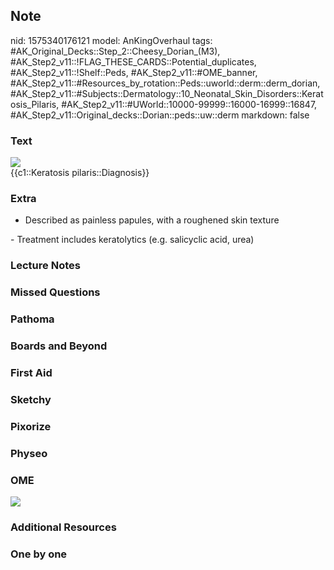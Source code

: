## Note
nid: 1575340176121
model: AnKingOverhaul
tags: #AK_Original_Decks::Step_2::Cheesy_Dorian_(M3), #AK_Step2_v11::!FLAG_THESE_CARDS::Potential_duplicates, #AK_Step2_v11::!Shelf::Peds, #AK_Step2_v11::#OME_banner, #AK_Step2_v11::#Resources_by_rotation::Peds::uworld::derm::derm_dorian, #AK_Step2_v11::#Subjects::Dermatology::10_Neonatal_Skin_Disorders::Keratosis_Pilaris, #AK_Step2_v11::#UWorld::10000-99999::16000-16999::16847, #AK_Step2_v11::Original_decks::Dorian::peds::uw::derm
markdown: false

### Text
<img src="28009tn.jpg">
<div>
  {{c1::Keratosis pilaris::Diagnosis}}
</div>

### Extra
- Described as painless papules, with a roughened skin texture
<div>
  - Treatment includes keratolytics (e.g. salicyclic acid, urea)
</div>

### Lecture Notes


### Missed Questions


### Pathoma


### Boards and Beyond


### First Aid


### Sketchy


### Pixorize


### Physeo


### OME
<div class="ome-widget">
  <a href="https://onlinemeded.org?ref=anki"><img src=
  "_OME_AnkiFlashcards_General_4.png"></a>
</div>

### Additional Resources


### One by one

